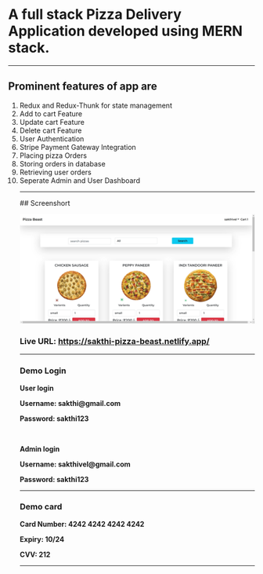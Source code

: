 <h1>A full stack Pizza Delivery Application developed using MERN stack.</h1>
<hr>
<h2>Prominent features of app are </h2>
<ol>
<li>
   Redux and Redux-Thunk for state management
</li>
<li>
    Add to cart Feature
</li>
<li>
    Update cart Feature
</li>
<li>
    Delete cart Feature
</li>
<li>
    User Authentication
</li>
<li>
    Stripe Payment Gateway Integration
</li>
<li>
    Placing pizza Orders
</li>
<li>
    Storing orders in database
</li>
<li>
    Retrieving user orders
</li>
<li>
   Seperate Admin and User Dashboard
</li>
<hr>
## Screenshort

![pizza beast](./src/image/screen.png)

<h3><strong>Live URL: <a href="https://sakthi-pizza-beast.netlify.app/" target="_blank">https://sakthi-pizza-beast.netlify.app/</a></h3>
<hr>
<h3>Demo Login</h3>
<p>User login</p>
<p>Username: sakthi@gmail.com<p>
<p>Password: sakthi123</p>
<br>
<p>Admin login</p>
<p>Username: sakthivel@gmail.com <p>
<p>Password: sakthi123</p>
<hr>
<h3>Demo card</h3>
<p>Card Number: 4242 4242 4242 4242</p>
<p>Expiry: 10/24</p>
<p>CVV: 212</p>
<hr>
